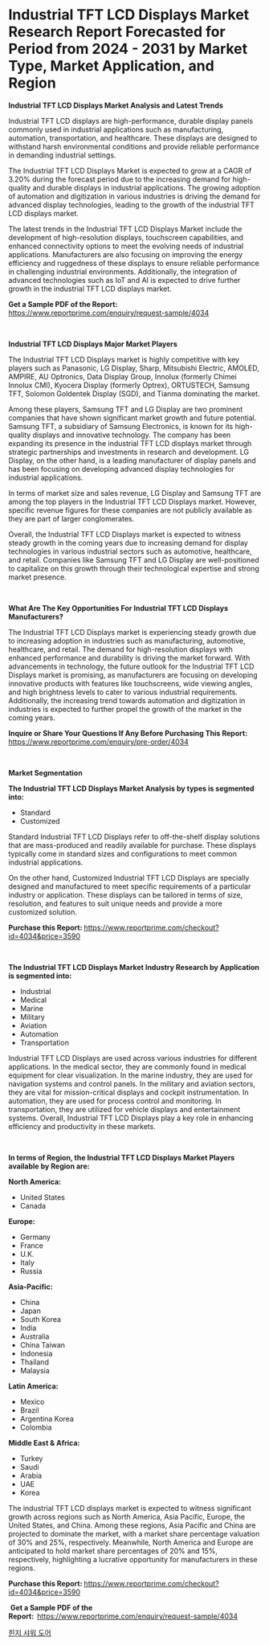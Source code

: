<p><h1>Industrial TFT LCD Displays Market Research Report Forecasted for Period from 2024 -  2031 by Market Type, Market Application, and Region</h1></p><p><strong>Industrial TFT LCD Displays Market Analysis and Latest Trends</strong></p>
<p><p>Industrial TFT LCD displays are high-performance, durable display panels commonly used in industrial applications such as manufacturing, automation, transportation, and healthcare. These displays are designed to withstand harsh environmental conditions and provide reliable performance in demanding industrial settings.</p><p>The Industrial TFT LCD Displays Market is expected to grow at a CAGR of 3.20% during the forecast period due to the increasing demand for high-quality and durable displays in industrial applications. The growing adoption of automation and digitization in various industries is driving the demand for advanced display technologies, leading to the growth of the industrial TFT LCD displays market.</p><p>The latest trends in the Industrial TFT LCD Displays Market include the development of high-resolution displays, touchscreen capabilities, and enhanced connectivity options to meet the evolving needs of industrial applications. Manufacturers are also focusing on improving the energy efficiency and ruggedness of these displays to ensure reliable performance in challenging industrial environments. Additionally, the integration of advanced technologies such as IoT and AI is expected to drive further growth in the industrial TFT LCD displays market.</p></p>
<p><strong>Get a Sample PDF of the Report:&nbsp;</strong> <a href="https://www.reportprime.com/enquiry/request-sample/4034">https://www.reportprime.com/enquiry/request-sample/4034</a></p>
<p>&nbsp;</p>
<p><strong>Industrial TFT LCD Displays Major Market Players</strong></p>
<p><p>The Industrial TFT LCD Displays market is highly competitive with key players such as Panasonic, LG Display, Sharp, Mitsubishi Electric, AMOLED, AMPIRE, AU Optronics, Data Display Group, Innolux (formerly Chimei Innolux CMI), Kyocera Display (formerly Optrex), ORTUSTECH, Samsung TFT, Solomon Goldentek Display (SGD), and Tianma dominating the market.</p><p>Among these players, Samsung TFT and LG Display are two prominent companies that have shown significant market growth and future potential. Samsung TFT, a subsidiary of Samsung Electronics, is known for its high-quality displays and innovative technology. The company has been expanding its presence in the industrial TFT LCD displays market through strategic partnerships and investments in research and development. LG Display, on the other hand, is a leading manufacturer of display panels and has been focusing on developing advanced display technologies for industrial applications.</p><p>In terms of market size and sales revenue, LG Display and Samsung TFT are among the top players in the Industrial TFT LCD Displays market. However, specific revenue figures for these companies are not publicly available as they are part of larger conglomerates.</p><p>Overall, the Industrial TFT LCD Displays market is expected to witness steady growth in the coming years due to increasing demand for display technologies in various industrial sectors such as automotive, healthcare, and retail. Companies like Samsung TFT and LG Display are well-positioned to capitalize on this growth through their technological expertise and strong market presence.</p></p>
<p>&nbsp;</p>
<p><strong>What Are The Key Opportunities For Industrial TFT LCD Displays Manufacturers?</strong></p>
<p><p>The Industrial TFT LCD Displays market is experiencing steady growth due to increasing adoption in industries such as manufacturing, automotive, healthcare, and retail. The demand for high-resolution displays with enhanced performance and durability is driving the market forward. With advancements in technology, the future outlook for the Industrial TFT LCD Displays market is promising, as manufacturers are focusing on developing innovative products with features like touchscreens, wide viewing angles, and high brightness levels to cater to various industrial requirements. Additionally, the increasing trend towards automation and digitization in industries is expected to further propel the growth of the market in the coming years.</p></p>
<p><strong>Inquire or Share Your Questions If Any Before Purchasing This Report:</strong> <a href="https://www.reportprime.com/enquiry/pre-order/4034">https://www.reportprime.com/enquiry/pre-order/4034</a></p>
<p>&nbsp;</p>
<p><strong>Market Segmentation</strong></p>
<p><strong>The Industrial TFT LCD Displays Market Analysis by types is segmented into:</strong></p>
<p><ul><li>Standard</li><li>Customized</li></ul></p>
<p><p>Standard Industrial TFT LCD Displays refer to off-the-shelf display solutions that are mass-produced and readily available for purchase. These displays typically come in standard sizes and configurations to meet common industrial applications. </p><p>On the other hand, Customized Industrial TFT LCD Displays are specially designed and manufactured to meet specific requirements of a particular industry or application. These displays can be tailored in terms of size, resolution, and features to suit unique needs and provide a more customized solution.</p></p>
<p><strong>Purchase this Report:&nbsp;</strong><a href="https://www.reportprime.com/checkout?id=4034&price=3590">https://www.reportprime.com/checkout?id=4034&price=3590</a></p>
<p>&nbsp;</p>
<p><strong>The Industrial TFT LCD Displays Market Industry Research by Application is segmented into:</strong></p>
<p><ul><li>Industrial</li><li>Medical</li><li>Marine</li><li>Military</li><li>Aviation</li><li>Automation</li><li>Transportation</li></ul></p>
<p><p>Industrial TFT LCD Displays are used across various industries for different applications. In the medical sector, they are commonly found in medical equipment for clear visualization. In the marine industry, they are used for navigation systems and control panels. In the military and aviation sectors, they are vital for mission-critical displays and cockpit instrumentation. In automation, they are used for process control and monitoring. In transportation, they are utilized for vehicle displays and entertainment systems. Overall, Industrial TFT LCD Displays play a key role in enhancing efficiency and productivity in these markets.</p></p>
<p>&nbsp;</p>
<p><strong>In terms of Region, the Industrial TFT LCD Displays Market Players available by Region are:</strong></p>
<p>
    <p> <strong> North America: </strong>
        <ul>
            <li>United States</li>
            <li>Canada</li>
        </ul>
        </p> 
    <p> <strong> Europe: </strong>
        <ul>
            <li>Germany</li>
            <li>France</li>
            <li>U.K.</li>
            <li>Italy</li>
            <li>Russia</li>
        </ul>
        </p> 
    <p> <strong> Asia-Pacific: </strong>
        <ul>
            <li>China</li>
            <li>Japan</li>
            <li>South Korea</li>
            <li>India</li>
            <li>Australia</li>
            <li>China Taiwan</li>
            <li>Indonesia</li>
            <li>Thailand</li>
            <li>Malaysia</li>
        </ul>
        </p> 
    <p> <strong> Latin America: </strong>
        <ul>
            <li>Mexico</li>
            <li>Brazil</li>
            <li>Argentina Korea</li>
            <li>Colombia</li>
        </ul>
        </p> 
    <p> <strong> Middle East & Africa: </strong>
        <ul>
            <li>Turkey</li>
            <li>Saudi</li>
            <li>Arabia</li>
            <li>UAE</li>
            <li>Korea</li>
        </ul>
    </p>
    </p>
<p><p>The industrial TFT LCD displays market is expected to witness significant growth across regions such as North America, Asia Pacific, Europe, the United States, and China. Among these regions, Asia Pacific and China are projected to dominate the market, with a market share percentage valuation of 30% and 25%, respectively. Meanwhile, North America and Europe are anticipated to hold market share percentages of 20% and 15%, respectively, highlighting a lucrative opportunity for manufacturers in these regions.</p></p>
<p><strong>Purchase this Report: </strong><a href="https://www.reportprime.com/checkout?id=4034&price=3590">https://www.reportprime.com/checkout?id=4034&price=3590</a></p>
<p>&nbsp;<strong>Get a Sample PDF of the Report:&nbsp;&nbsp;</strong><a href="https://www.reportprime.com/enquiry/request-sample/4034">https://www.reportprime.com/enquiry/request-sample/4034</a></p>
<p><strong></strong></p>
<p><p><a href="https://github.com/rsg307664904/Market-Research-Report-List-1/blob/main/363570513891.md">힌지 샤워 도어</a></p></p>